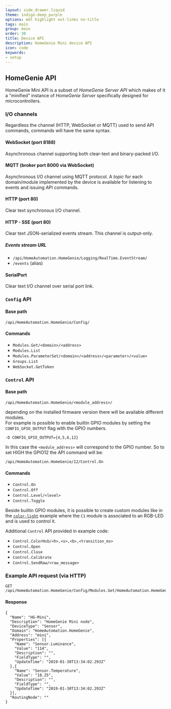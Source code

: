 ```yaml
---
layout: side_drawer.liquid
theme: indigo-deep_purple
options: mdl highlight ext-links no-title
tags: main
group: main
order: 30
title: Device API
description: HomeGenie Mini device API
icon: code
keywords:
- setup
---
```



## HomeGenie API

HomeGenie Mini API is a subset of *HomeGenie Server API* which makes of it a 
"minified" instance of *HomeGenie Server* specifically designed for microcontrollers.

### I/O channels

Regardless the channel (HTTP, WebSocket or MQTT) used to send API commands, commands
will have the same syntax.


#### WebSocket (port 8188)

Asynchronous channel supporting both clear-text and binary-packed I/O.


#### MQTT (broker port 8000 via WebSocket)

Asynchronous I/O channel using MQTT protocol. A *topic* for each domain/module
implemented by the device is available for listening to events and issuing API
commands. 

#### HTTP (port 80)

Clear text synchronous I/O channel.

#### HTTP - SSE (port 80)

Clear text JSON-serialized events stream. This channel is output-only.

##### Events stream URL

- `/api/HomeAutomation.HomeGenie/Logging/RealTime.EventStream/`
- `/events` (alias)


#### SerialPort

Clear text I/O channel over serial port link.



### `Config` API

#### Base path 

`/api/HomeAutomation.HomeGenie/Config/`

#### Commands

- `Modules.Get/<domain>/<address>`
- `Modules.List`
- `Modules.ParameterSet/<domain>/<address>/<parameter>/<value>`
- `Groups.List`
- `WebSocket.GetToken`


### `Control` API

#### Base path

`/api/HomeAutomation.HomeGenie/<module_address>/`

depending on the installed firmware version there will be available
different modules.  
For example is possible to enable builtin GPIO modules by setting the
`CONFIG_GPIO_OUTPUT` flag with the GPIO numbers.

`-D CONFIG_GPIO_OUTPUT={4,5,6,12}`

In this case the `<module_address>` will correspond to the GPIO number. So
to set HIGH the GPIO12 the API command will be:

`/api/HomeAutomation.HomeGenie/12/Control.On`

#### Commands

- `Control.On`
- `Control.Off`
- `Control.Level/<level>`
- `Control.Toggle`

Beside builtin GPIO modules, it is possible to create custom modules like in
the [`color-light`](../examples/smart-led#api) example where the `C1` module is associated to an RGB-LED
and is used to control it.

Additional `Control` API provided in example code:

- `Control.ColorHsb/<h>,<s>,<b>,<transition_ms>`
- `Control.Open`
- `Control.Close`
- `Control.Calibrate`
- `Control.SendRaw/<raw_message>`


### Example API request (via HTTP)

```
GET /api/HomeAutomation.HomeGenie/Config/Modules.Get/HomeAutomation.HomeGenie/mini
```

#### Response

```
{
  "Name": "HG-Mini",
  "Description": "HomeGenie Mini node",
  "DeviceType": "Sensor",
  "Domain": "HomeAutomation.HomeGenie",
  "Address": "mini",
  "Properties": [{
    "Name": "Sensor.Luminance",
    "Value": "114",
    "Description": "",
    "FieldType": "",
    "UpdateTime": "2019-01-30T13:34:02.293Z"
  },{
    "Name": "Sensor.Temperature",
    "Value": "18.25",
    "Description": "",
    "FieldType": "",
    "UpdateTime": "2019-01-30T13:34:02.293Z"
  }],
  "RoutingNode": ""
}
```

<!--

### HomeGenie Mini builtin API

It's possible to control the 4 GPIOs on the `P1` expansion port using the following API:

- `/api/HomeAutomation.HomeGenie/<pin_number>/Control.On`
- `/api/HomeAutomation.HomeGenie/<pin_number>/Control.Off`
- `/api/HomeAutomation.HomeGenie/<pin_number>/Control.Level/<level>`
- `/api/HomeAutomation.HomeGenie/<pin_number>/Control.Toggle`

Where `<pin_name>` can be `D5`, `D6`, `D7` or `D8` and `<level>` a integer between `0` and `100`.

**Examples**

```
# Set output D6 to 50% (1.65V)
/api/HomeAutomation.HomeGenie/D6/Control.Level/50

# Set output D5 to 100% (3.3V)
/api/HomeAutomation.HomeGenie/D5/Control.Level/100
# or
/api/HomeAutomation.HomeGenie/D5/Control.On

# Set output D8 to 0% (0V)
/api/HomeAutomation.HomeGenie/D8/Control.Level/0
# or
/api/HomeAutomation.HomeGenie/D8/Control.Off
```




...

-->
